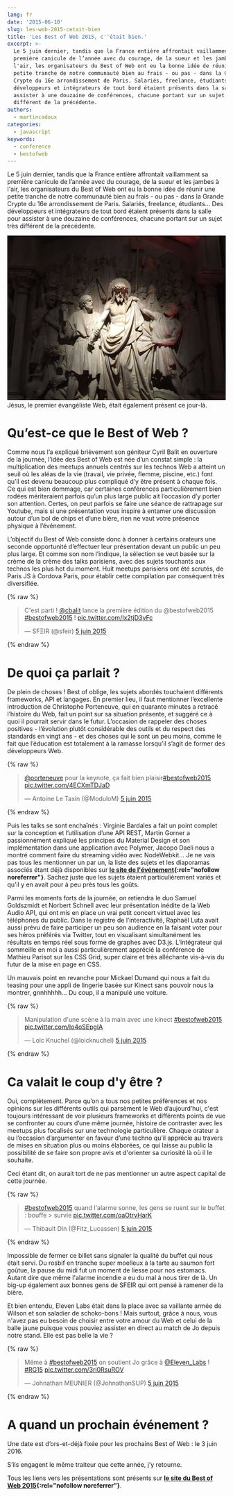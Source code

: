 ```yaml
---
lang: fr
date: '2015-06-10'
slug: les-web-2015-cetait-bien
title: 'Les Best of Web 2015, c''était bien.'
excerpt: >-
  Le 5 juin dernier, tandis que la France entière affrontait vaillamment sa
  première canicule de l’année avec du courage, de la sueur et les jambes à
  l'air, les organisateurs du Best of Web ont eu la bonne idée de réunir une
  petite tranche de notre communauté bien au frais - ou pas - dans la Grande
  Crypte du 16e arrondissement de Paris. Salariés, freelance, étudiants… Des
  développeurs et intégrateurs de tout bord étaient présents dans la salle pour
  assister à une douzaine de conférences, chacune portant sur un sujet très
  différent de la précédente.
authors:
  - martincadoux
categories:
  - javascript
keywords:
  - conference
  - bestofweb
---
```


Le 5 juin dernier, tandis que la France entière affrontait vaillamment sa première canicule de l’année avec du courage, de la sueur et les jambes à l'air, les organisateurs du Best of Web ont eu la bonne idée de réunir une petite tranche de notre communauté bien au frais - ou pas - dans la Grande Crypte du 16e arrondissement de Paris. Salariés, freelance, étudiants… Des développeurs et intégrateurs de tout bord étaient présents dans la salle pour assister à une douzaine de conférences, chacune portant sur un sujet très différent de la précédente.

![IMG\_0788](/_assets/posts/2015-06-10-les-web-2015-cetait-bien/IMG_0788.jpg) Jésus, le premier évangéliste Web, était également présent ce jour-là.

Qu’est-ce que le Best of Web ?
==============================

Comme nous l’a expliqué brièvement son géniteur Cyril Balit en ouverture de la journée, l’idée des Best of Web est née d’un constat simple : la multiplication des meetups annuels centrés sur les technos Web a atteint un seuil où les aléas de la vie (travail, vie privée, flemme, piscine, etc.) font qu’il est devenu beaucoup plus compliqué d’y être présent à chaque fois. Ce qui est bien dommage, car certaines conférences particulièrement bien rodées mériteraient parfois qu’un plus large public ait l’occasion d’y porter son attention. Certes, on peut parfois se faire une séance de rattrapage sur Youtube, mais si une présentation vous inspire à entamer une discussion autour d’un bol de chips et d’une bière, rien ne vaut votre présence physique à l’événement.

L’objectif du Best of Web consiste donc à donner à certains orateurs une seconde opportunité d’effectuer leur présentation devant un public un peu plus large. Et comme son nom l’indique, la sélection se veut basée sur la crème de la crème des talks parisiens, avec des sujets touchants aux technos les plus hot du moment. Huit meetups parisiens ont été scrutés, de Paris JS à Cordova Paris, pour établir cette compilation par conséquent très diversifiée.

{% raw %}
<blockquote class="twitter-tweet" data-lang="fr"><p lang="fr" dir="ltr">C&#39;est parti ! <a href="https://twitter.com/cbalit">@cbalit</a> lance la première édition du @bestofweb2015  <a href="https://twitter.com/hashtag/bestofweb2015?src=hash">#bestofweb2015</a> ! <a href="http://t.co/Ix2tjD3yFc">pic.twitter.com/Ix2tjD3yFc</a></p>&mdash; SFΞIR (@sfeir) <a href="https://twitter.com/sfeir/status/606720389134340096">5 juin 2015</a></blockquote>
<script async src="//platform.twitter.com/widgets.js" charset="utf-8"></script>
{% endraw %}

De quoi ça parlait ?
====================

De plein de choses ! Best of oblige, les sujets abordés touchaient différents frameworks, API et langages. En premier lieu, il faut mentionner l’excellente introduction de Christophe Porteneuve, qui en quarante minutes a retracé l’histoire du Web, fait un point sur sa situation présente, et suggéré ce à quoi il pourrait servir dans le futur. L’occasion de rappeler des choses positives - l’évolution plutôt considérable des outils et du respect des standards en vingt ans - et des choses qui le sont un peu moins, comme le fait que l’éducation est totalement à la ramasse lorsqu’il s’agit de former des développeurs Web.

{% raw %}
<blockquote class="twitter-tweet" data-lang="fr"><p lang="fr" dir="ltr"><a href="https://twitter.com/porteneuve">@porteneuve</a> pour la keynote, ça fait bien plaisir<a href="https://twitter.com/hashtag/bestofweb2015?src=hash">#bestofweb2015</a> <a href="http://t.co/4ECXmTDJaD">pic.twitter.com/4ECXmTDJaD</a></p>&mdash; Antoine Le Taxin (@ModuloM) <a href="https://twitter.com/ModuloM/status/606720824662458368">5 juin 2015</a></blockquote>
<script async src="//platform.twitter.com/widgets.js" charset="utf-8"></script>
{% endraw %}

Puis les talks se sont enchaînés : Virginie Bardales a fait un point complet sur la conception et l’utilisation d’une API REST, Martin Gorner a passionnément expliqué les principes du Material Design et son implémentation dans une application avec Polymer, Jacopo Daeli nous a montré comment faire du streaming vidéo avec NodeWebkit… Je ne vais pas tous les mentionner un par un, la liste des sujets et les diaporamas associés étant déjà disponibles sur **[le site de l'événement](http://bestofweb.paris/#schedule){:rel="nofollow noreferrer"}**. Sachez juste que les sujets étaient particulièrement variés et qu’il y en avait pour à peu près tous les goûts.

Parmi les moments forts de la journée, on retiendra le duo Samuel Goldszmidt et Norbert Schnell avec leur présentation inédite de la Web Audio API, qui ont mis en place un vrai petit concert virtuel avec les téléphones du public. Dans le registre de l’interactivité, Raphaël Luta avait aussi prévu de faire participer un peu son audience en la faisant voter pour ses héros préférés via Twitter, tout en visualisant simultanément les résultats en temps réel sous forme de graphes avec D3.js. L’intégrateur qui sommeille en moi a aussi particulièrement apprécié la conférence de Mathieu Parisot sur les CSS Grid, super claire et très alléchante vis-à-vis du futur de la mise en page en CSS.

Un mauvais point en revanche pour Mickael Dumand qui nous a fait du teasing pour une appli de lingerie basée sur Kinect sans pouvoir nous la montrer, gnnhhhhh… Du coup, il a manipulé une voiture.

{% raw %}
<blockquote class="twitter-tweet" data-lang="fr"><p lang="fr" dir="ltr">Manipulation d&#39;une scène à la main avec une kinect <a href="https://twitter.com/hashtag/bestofweb2015?src=hash">#bestofweb2015</a> <a href="http://t.co/Io4oSEpgIA">pic.twitter.com/Io4oSEpgIA</a></p>&mdash; Loïc Knuchel (@loicknuchel) <a href="https://twitter.com/loicknuchel/status/606753873806684160">5 juin 2015</a></blockquote>
<script async src="//platform.twitter.com/widgets.js" charset="utf-8"></script>
{% endraw %}

Ca valait le coup d'y être ?
============================

Oui, complètement. Parce qu’on a tous nos petites préférences et nos opinions sur les différents outils qui parsèment le Web d’aujourd’hui, c'est toujours intéressant de voir plusieurs frameworks et différents points de vue se confronter au cours d’une même journée, histoire de contraster avec les meetups plus focalisés sur une technologie particulière. Chaque orateur a eu l’occasion d’argumenter en faveur d’une techno qu’il apprécie au travers de mises en situation plus ou moins élaborées, ce qui laisse au public la possibilité de se faire son propre avis et d'orienter sa curiosité là où il le souhaite.

Ceci étant dit, on aurait tort de ne pas mentionner un autre aspect capital de cette journée.

{% raw %}
<blockquote class="twitter-tweet" data-lang="fr"><p lang="fr" dir="ltr"><a href="https://twitter.com/hashtag/bestofweb2015?src=hash">#bestofweb2015</a> quand l&#39;alarme sonne, les gens se ruent sur le buffet : bouffe &gt; survie <a href="http://t.co/oaOtrvHarK">pic.twitter.com/oaOtrvHarK</a></p>&mdash; Thibault Dln (@Fitz_Lucassen) <a href="https://twitter.com/Fitz_Lucassen/status/606773812525432832">5 juin 2015</a></blockquote>
<script async src="//platform.twitter.com/widgets.js" charset="utf-8"></script>
{% endraw %}

Impossible de fermer ce billet sans signaler la qualité du buffet qui nous était servi. Du rosbif en tranche super moelleux à la tarte au saumon fort goûtue, la pause du midi fut un moment de liesse pour nos estomacs. Autant dire que même l'alarme incendie a eu du mal à nous tirer de là. Un big-up également aux bonnes gens de SFEIR qui ont pensé à ramener de la bière.

Et bien entendu, Eleven Labs était dans la place avec sa vaillante armée de Wilson et son saladier de schoko-bons ! Mais surtout, grâce à nous, vous n'avez pas eu besoin de choisir entre votre amour du Web et celui de la balle jaune puisque vous pouviez assister en direct au match de Jo depuis notre stand. Elle est pas belle la vie ?

{% raw %}
<blockquote class="twitter-tweet" data-lang="fr"><p lang="fr" dir="ltr">Même à <a href="https://twitter.com/hashtag/bestofweb2015?src=hash">#bestofweb2015</a> on soutient Jo grâce à <a href="https://twitter.com/Eleven_Labs">@Eleven_Labs</a> ! <a href="https://twitter.com/hashtag/RG15?src=hash">#RG15</a> <a href="http://t.co/3ri0RsuROV">pic.twitter.com/3ri0RsuROV</a></p>&mdash; Johnathan MEUNIER (@JohnathanSUP) <a href="https://twitter.com/JohnathanSUP/status/606808800973230080">5 juin 2015</a></blockquote>
<script async src="//platform.twitter.com/widgets.js" charset="utf-8"></script>
{% endraw %}

A quand un prochain événement ?
===============================

Une date est d’ors-et-déjà fixée pour les prochains Best of Web : le 3 juin 2016.

S’ils engagent le même traiteur que cette année, j’y retourne.

Tous les liens vers les présentations sont présents sur **[le site du Best of Web 2015](http://bestofweb.paris/#schedule){:rel="nofollow noreferrer"}**.
